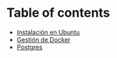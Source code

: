 # Table of contents

* [Instalación en Ubuntu](README.md)
* [Gestión de Docker](gestion-de-docker.md)
* [Postgres](postgres.md)
